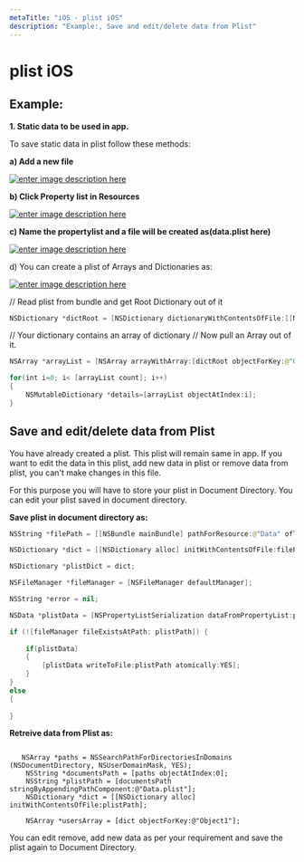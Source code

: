 ```yaml
---
metaTitle: "iOS - plist iOS"
description: "Example:, Save and edit/delete data from Plist"
---
```


# plist iOS




## Example:


**1. Static data to be used in app.**

To save static data in plist follow these methods:

**a) Add a new file**

[<img src="https://i.stack.imgur.com/mGHnw.png" alt="enter image description here" />](https://i.stack.imgur.com/mGHnw.png)

**b) Click Property list in Resources**

[<img src="https://i.stack.imgur.com/XlN4t.png" alt="enter image description here" />](https://i.stack.imgur.com/XlN4t.png)

**c) Name the propertylist and a file will be created as(data.plist here)**

[<img src="https://i.stack.imgur.com/wr0El.png" alt="enter image description here" />](https://i.stack.imgur.com/wr0El.png)

d) You can create a plist of Arrays and Dictionaries as:

[<img src="https://i.stack.imgur.com/pfxfW.png" alt="enter image description here" />](https://i.stack.imgur.com/pfxfW.png)

// Read plist from bundle and get Root Dictionary out of it

```swift
NSDictionary *dictRoot = [NSDictionary dictionaryWithContentsOfFile:[[NSBundle mainBundle] pathForResource:@"Data" ofType:@"plist"]];

```

// Your dictionary contains an array of dictionary
// Now pull an Array out of it.

```swift
NSArray *arrayList = [NSArray arrayWithArray:[dictRoot objectForKey:@"Object1"]];

for(int i=0; i< [arrayList count]; i++)
{
    NSMutableDictionary *details=[arrayList objectAtIndex:i];
}

```



## Save and edit/delete data from Plist


You have already created a plist. This plist will remain same in app. If you want to edit the data in this plist, add new data in plist or remove data from plist, you can't make changes in this file.

For this purpose you will have to store your plist in Document Directory. You can edit your plist saved in document directory.

**Save plist in document directory as:**

```swift
NSString *filePath = [[NSBundle mainBundle] pathForResource:@"Data" ofType:@"plist"];

NSDictionary *dict = [[NSDictionary alloc] initWithContentsOfFile:filePath];

NSDictionary *plistDict = dict;

NSFileManager *fileManager = [NSFileManager defaultManager];

NSString *error = nil;

NSData *plistData = [NSPropertyListSerialization dataFromPropertyList:plistDict format:NSPropertyListXMLFormat_v1_0 errorDescription:&error];

if (![fileManager fileExistsAtPath: plistPath]) {
    
    if(plistData)
    {
        [plistData writeToFile:plistPath atomically:YES];
    }
}
else
{
     
}

```

**Retreive data from Plist as:**

```

   NSArray *paths = NSSearchPathForDirectoriesInDomains (NSDocumentDirectory, NSUserDomainMask, YES);
    NSString *documentsPath = [paths objectAtIndex:0];
    NSString *plistPath = [documentsPath stringByAppendingPathComponent:@"Data.plist"];
    NSDictionary *dict = [[NSDictionary alloc] initWithContentsOfFile:plistPath];
    
    NSArray *usersArray = [dict objectForKey:@"Object1"];

```

You can edit remove, add new data as per your requirement and save the plist again to Document Directory.

